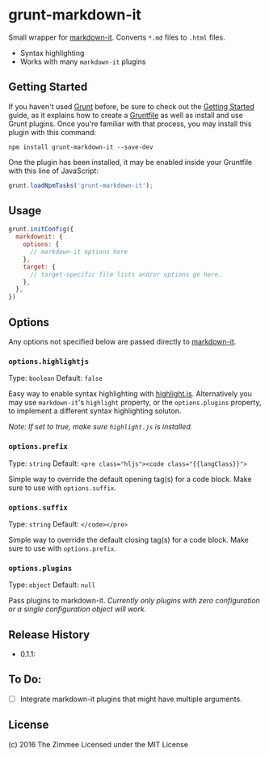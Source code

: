 # grunt-markdown-it

Small wrapper for [markdown-it](https://github.com/markdown-it/markdown-it). Converts `*.md` files to `.html` files.

- Syntax highlighting
- Works with many `markdown-it` plugins

## Getting Started

If you haven't used [Grunt](http://gruntjs.com/) before, be sure to check out the [Getting Started](http://gruntjs.com/getting-started) guide, as it explains how to create a [Gruntfile](http://gruntjs.com/sample-gruntfile) as well as install and use Grunt plugins. Once you're familiar with that process, you may install this plugin with this command:

```shell
npm install grunt-markdown-it --save-dev
```

One the plugin has been installed, it may be enabled inside your Gruntfile with this line of JavaScript:

```js
grunt.loadNpmTasks('grunt-markdown-it');
```

## Usage

```js
grunt.initConfig({
  markdownit: {
    options: {
      // markdown-it options here
    },
    target: {
      // target-specific file lists and/or options go here.
    },
  },
})
```

## Options

Any options not specified below are passed directly to [markdown-it](https://github.com/markdown-it/markdown-it).

### `options.highlightjs`
Type: `boolean` Default: `false`

Easy way to enable syntax highlighting with [highlight.js](highlightjs.org/). Alternatively you may use `markdown-it`'s `highlight` property, or the `options.plugins` property, to implement a different syntax highlighting soluton.

_Note: If set to true, make sure `highlight.js` is installed._

### `options.prefix`
Type: `string` Default: `<pre class="hljs"><code class="{{langClass}}">`

Simple way to override the default opening tag(s) for a code block. Make sure to use with `options.suffix`.

### `options.suffix`
Type: `string` Default: `</code></pre>`

Simple way to override the default closing tag(s) for a code block. Make sure to use with `options.prefix`.

### `options.plugins`
Type: `object` Default: `null`

Pass plugins to markdown-it. _Currently only plugins with zero configuration or a single configuration object will work._

## Release History

- 0.1.1: 

## To Do:

- [ ] Integrate markdown-it plugins that might have multiple arguments.

## License

(c) 2016 The Zimmee
Licensed under the MIT License

